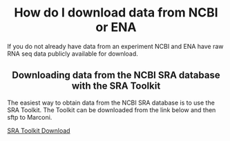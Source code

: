 <h1 align="center">How do I download data from NCBI or ENA</h1>
<p>If you do not already have data from an experiment NCBI and ENA have raw RNA seq data publicly available for download.</p>
<h2 align="center">Downloading data from the NCBI SRA database with the SRA Toolkit</h2>
<p>The easiest way to obtain data from the NCBI SRA database is to use the SRA Toolkit.  The Toolkit can be downloaded from the link below and then sftp to Marconi.</p>
<a href="https://trace.ncbi.nlm.nih.gov/Traces/sra/sra.cgi?view=software" target="blank">SRA Toolkit Download</a>
